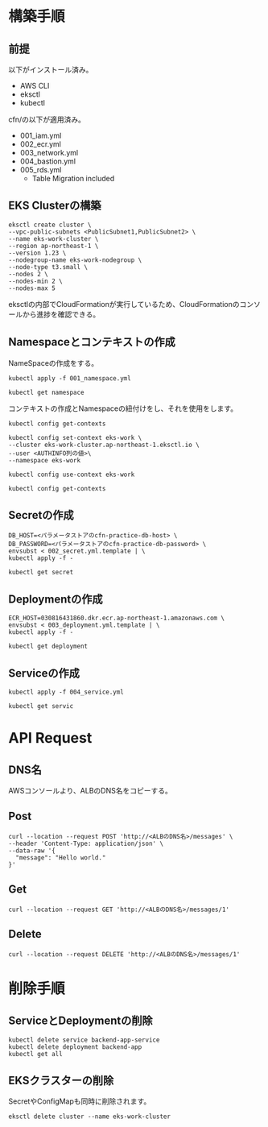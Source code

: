 # 構築手順
## 前提
以下がインストール済み。

- AWS CLI
- eksctl
- kubectl

cfn/の以下が適用済み。

- 001_iam.yml
- 002_ecr.yml
- 003_network.yml
- 004_bastion.yml
- 005_rds.yml
  - Table Migration included

## EKS Clusterの構築
```
eksctl create cluster \
--vpc-public-subnets <PublicSubnet1,PublicSubnet2> \
--name eks-work-cluster \
--region ap-northeast-1 \
--version 1.23 \
--nodegroup-name eks-work-nodegroup \
--node-type t3.small \
--nodes 2 \
--nodes-min 2 \
--nodes-max 5
```

eksctlの内部でCloudFormationが実行しているため、CloudFormationのコンソールから進捗を確認できる。

## Namespaceとコンテキストの作成
NameSpaceの作成をする。

```
kubectl apply -f 001_namespace.yml

kubectl get namespace
```

コンテキストの作成とNamespaceの紐付けをし、それを使用をします。

```
kubectl config get-contexts

kubectl config set-context eks-work \
--cluster eks-work-cluster.ap-northeast-1.eksctl.io \
--user <AUTHINFO列の値>\
--namespace eks-work

kubectl config use-context eks-work

kubectl config get-contexts
```

## Secretの作成
```
DB_HOST=<パラメータストアのcfn-practice-db-host> \
DB_PASSWORD=<パラメータストアのcfn-practice-db-password> \
envsubst < 002_secret.yml.template | \
kubectl apply -f -

kubectl get secret
```

## Deploymentの作成
```
ECR_HOST=030816431860.dkr.ecr.ap-northeast-1.amazonaws.com \
envsubst < 003_deployment.yml.template | \
kubectl apply -f -

kubectl get deployment
```

## Serviceの作成
```
kubectl apply -f 004_service.yml

kubectl get servic
```

# API Request
## DNS名
AWSコンソールより、ALBのDNS名をコピーする。

## Post
```
curl --location --request POST 'http://<ALBのDNS名>/messages' \
--header 'Content-Type: application/json' \
--data-raw '{
  "message": "Hello world."
}'
```

## Get
```
curl --location --request GET 'http://<ALBのDNS名>/messages/1'
```

## Delete
```
curl --location --request DELETE 'http://<ALBのDNS名>/messages/1'
```

# 削除手順
## ServiceとDeploymentの削除
```
kubectl delete service backend-app-service
kubectl delete deployment backend-app
kubectl get all
```

## EKSクラスターの削除
SecretやConfigMapも同時に削除されます。

```
eksctl delete cluster --name eks-work-cluster
```
